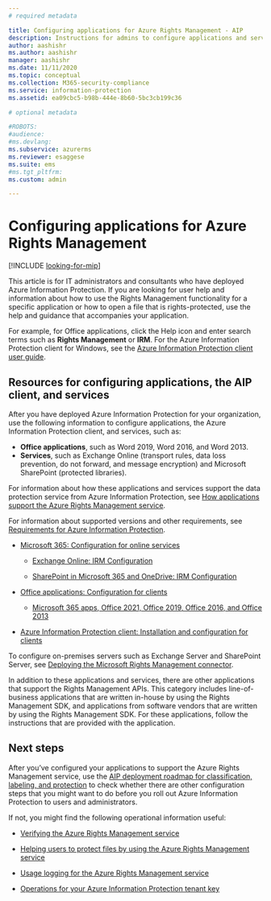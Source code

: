 ```yaml
---
# required metadata

title: Configuring applications for Azure Rights Management - AIP
description: Instructions for admins to configure applications and services to support the Azure Rights Management protection service for Azure Information Protection.
author: aashishr
ms.author: aashishr
manager: aashishr
ms.date: 11/11/2020
ms.topic: conceptual
ms.collection: M365-security-compliance
ms.service: information-protection
ms.assetid: ea09cbc5-b98b-444e-8b60-5bc3cb199c36

# optional metadata

#ROBOTS:
#audience:
#ms.devlang:
ms.subservice: azurerms
ms.reviewer: esaggese
ms.suite: ems
#ms.tgt_pltfrm:
ms.custom: admin

---
```


# Configuring applications for Azure Rights Management

[!INCLUDE [looking-for-mip](includes/looking-for-mip.md)]

This article is for IT administrators and consultants who have deployed Azure Information Protection. If you are looking for user help and information about how to use the Rights Management functionality for a specific application or how to open a file that is rights-protected, use the help and guidance that accompanies your application.

For example, for Office applications, click the Help icon and enter search terms such as **Rights Management** or **IRM**. For the Azure Information Protection client for Windows, see the [Azure Information Protection client user guide](./rms-client/clientv2-user-guide.md).

## Resources for configuring applications, the AIP client, and services

After you have deployed Azure Information Protection for your organization, use the following information to configure applications, the Azure Information Protection client, and services, such as:

- **Office applications**, such as Word 2019, Word 2016, and Word 2013. 
- **Services**, such as Exchange Online (transport rules, data loss prevention, do not forward, and message encryption) and Microsoft SharePoint (protected libraries). 

For information about how these applications and services support the data protection service from Azure Information Protection, see [How applications support the Azure Rights Management service](applications-support.md).

For information about supported versions and other requirements, see [Requirements for Azure Information Protection](requirements.md).

-   [Microsoft 365: Configuration for online services](configure-office365.md)

    -   [Exchange Online: IRM Configuration](configure-office365.md#exchangeonline-irm-configuration)

    -   [SharePoint in Microsoft 365 and OneDrive: IRM Configuration](configure-office365.md#sharepoint-in-microsoft-365-and-onedrive-irm-configuration)

- [Office applications: Configuration for clients](configure-office-apps.md)

	-   [Microsoft 365 apps, Office 2021, Office 2019, Office 2016, and Office 2013](configure-office-apps.md#microsoft365-apps-office-2021-office-2019-office-2016-and-office-2013)

-   [Azure Information Protection client: Installation and configuration for clients](configure-client.md)

To configure on-premises servers such as Exchange Server and SharePoint Server, see [Deploying the Microsoft Rights Management connector](deploy-rms-connector.md).

In addition to these applications and services, there are other applications that support the Rights Management APIs. This category includes line-of-business applications that are written in-house by using the Rights Management SDK, and applications from software vendors that are written by using the Rights Management SDK. For these applications, follow the instructions that are provided with the application.

## Next steps

After you’ve configured your applications to support the Azure Rights Management service, use the [AIP deployment roadmap for classification, labeling, and protection](deployment-roadmap-classify-label-protect.md) to check whether there are other configuration steps that you might want to do before you roll out Azure Information Protection to users and administrators. 

If not, you might find the following operational information useful:

- [Verifying the Azure Rights Management service](verify.md)

- [Helping users to protect files by using the Azure Rights Management service](help-users.md)

- [Usage logging for the Azure Rights Management service](/purview/rights-management-usage)

- [Operations for your Azure Information Protection tenant key](operations-tenant-key.md)
